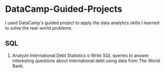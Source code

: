 # DataCamp-Guided-Projects
I used DataCamp's guided project to apply the data analytics skills I learned to solve the real-world problems.
## SQL
1.	Analyze International Debt Statistics
o	Write SQL queries to answer interesting questions about international debt using data from The World Bank.
